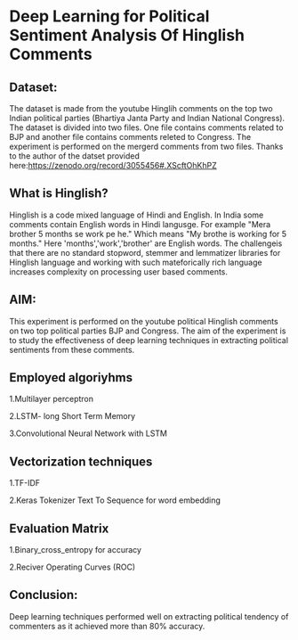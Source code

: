 # Deep Learning for Political Sentiment Analysis Of Hinglish Comments

## Dataset:
The dataset is made from the youtube Hinglih comments on the top two Indian political parties (Bhartiya Janta Party and Indian National Congress). The dataset is divided into two files. One file contains comments related to BJP and another file contains comments releted to Congress. The experiment is performed on the mergerd comments from two files. Thanks to the author of the datset provided here:https://zenodo.org/record/3055456#.XScftOhKhPZ

## What is Hinglish?
Hinglish is a code mixed language of Hindi and English. In India some comments contain  English words in Hindi langusge. For example "Mera brother 5 months se work pe he." Which means "My brothe is working for 5 months." Here 'months','work','brother' are English words. The challengeis that there are no standard stopword, stemmer and lemmatizer libraries for Hinglish language and working with such mateforically rich language increases complexity on processing user based comments.    

## AIM:
This experiment is performed on the youtube political Hinglish comments on two top political parties BJP and Congress. The aim of the experiment is to study the effectiveness of deep learning techniques  in extracting political sentiments from these comments. 

## Employed algoriyhms
1.Multilayer perceptron

2.LSTM- long Short Term Memory

3.Convolutional Neural Network with LSTM

## Vectorization techniques
1.TF-IDF

2.Keras Tokenizer Text To Sequence  for word embedding

## Evaluation Matrix
1.Binary_cross_entropy for accuracy

2.Reciver Operating Curves (ROC)

## Conclusion:
Deep learning techniques performed well on extracting political tendency of commenters as it achieved more than 80% accuracy.

